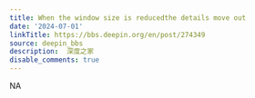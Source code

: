```yaml
---
title: When the window size is reducedthe details move out
date: '2024-07-01'
linkTitle: https://bbs.deepin.org/en/post/274349
source: deepin_bbs
description:  深度之家 
disable_comments: true
---
```

NA
